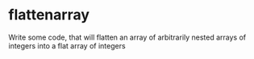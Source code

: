 # flattenarray
Write some code, that will flatten an array of arbitrarily nested arrays of integers into a flat array of integers
